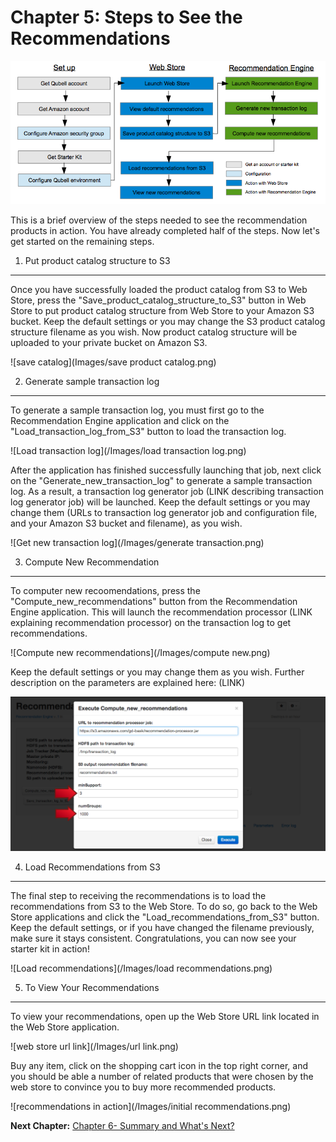 Chapter 5: Steps to See the Recommendations 
==========================================

![Steps workflow diagram](/Images/steps2.png)

This is a brief overview of the steps needed to see the recommendation products in action. You have already completed half of the steps. Now let's get started on the remaining steps.  

1) Put product catalog structure to S3
-------------------------------------
Once you have successfully loaded the product catalog from S3 to Web Store, press the "Save_product_catalog_structure_to_S3" button in Web Store to put product catalog structure from Web Store to your Amazon S3 bucket. Keep the default settings or you may change the S3 product catalog structure filename as you wish. Now product catalog structure will be uploaded to your private bucket on Amazon S3. 

![save catalog](Images/save product catalog.png)


2) Generate sample transaction log
-------------------------------
To generate a sample transaction log, you must first go to the Recommendation Engine application and click on the "Load_transaction_log_from_S3" button to load the transaction log. 

![Load transaction log](/Images/load transaction log.png)

After the application has finished successfully launching that job, next click on the "Generate_new_transaction_log" to generate a sample transaction log. As a result, a transaction log generator job (LINK describing transaction log generator job) will be launched. Keep the default settings or you may change them (URLs to transaction log generator job and configuration file, and your Amazon S3 bucket and filename), as you wish.

![Get new transaction log](/Images/generate transaction.png)


3) Compute New Recommendation
-----------------------------
To computer new recoomendations, press the "Compute_new_recommendations" button from the Recommendation Engine application. This will launch the recommendation processor (LINK explaining recommendation processor) on the transaction log to get recommendations. 

![Compute new recommendations](/Images/compute new.png)

Keep the default settings or you may change them as you wish. Further description on the parameters are explained here: (LINK)

![Parameters](/Images/minSupport.png)


4) Load Recommendations from S3
---------------------------
The final step to receiving the recommendations is to load the recommendations from S3 to the Web Store. To do so, go back to the Web Store applications and click the "Load_recommendations_from_S3" button. Keep the default settings, or if you have changed the filename previously, make sure it stays consistent. Congratulations, you can now see your starter kit in action!

![Load recommendations](/Images/load recommendations.png)


5) To View Your Recommendations
----------------------------
To view your recommendations, open up the Web Store URL link located in the Web Store application.

![web store url link](/Images/url link.png)

Buy any item, click on the shopping cart icon in the top right corner, and you should be able a number of related products that were chosen by the web store to convince you to buy more recommended products. 

![recommendations in action](/Images/initial recommendations.png)


  **Next Chapter:** [Chapter 6- Summary and What's Next?](Chapter%206.md)


